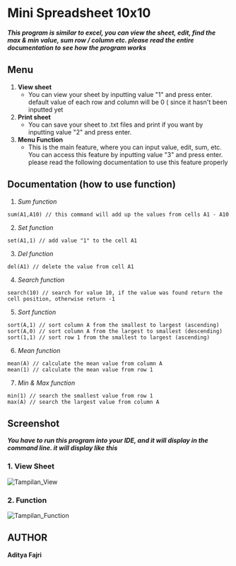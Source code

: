 # Mini Spreadsheet 10x10

***This program is similar to excel, you can view the sheet, edit, find the max & min value, sum row / column etc. please read the entire documentation to see how the program works***

## Menu

1. **View sheet**
   * You can view your sheet by inputting value "1" and press enter. default value of each row and column will be 0 (
     since it hasn't been inputted yet
3. **Print sheet**
   * You can save your sheet to .txt files and print if you want by inputting value "2" and press enter. 
4. **Menu Function**
   * This is the main feature, where you can input value, edit, sum, etc. You can access this feature by inputting value "3" and press enter. please read the following documentation to use this feature properly
   
## Documentation (how to use function)

1. *Sum function*
~~~
sum(A1,A10) // this command will add up the values from cells A1 - A10
~~~

2. *Set function*
~~~
set(A1,1) // add value "1" to the cell A1
~~~

3. *Del function*
~~~
del(A1) // delete the value from cell A1
~~~

4. *Search function*
~~~
search(10) // search for value 10, if the value was found return the cell position, otherwise return -1 
~~~

5. *Sort function*
~~~
sort(A,1) // sort column A from the smallest to largest (ascending)
sort(A,0) // sort column A from the largest to smallest (descending)
sort(1,1) // sort row 1 from the smallest to largest (ascending)
~~~

6. *Mean function*
~~~
mean(A) // calculate the mean value from column A
mean(1) // calculate the mean value from row 1
~~~

7. *Min & Max function*
~~~
min(1) // search the smallest value from row 1
max(A) // search the largest value from column A
~~~
   
## Screenshot
***You have to run this program into your IDE, and it will display in the command line. it will display like this***

### 1. View Sheet
![Tampilan_View](https://i.ibb.co/6b0DLnD/function.jpg)

### 2. Function
![Tampilan_Function](https://i.ibb.co/fr0tNyr/view.jpg)

## AUTHOR
**Aditya Fajri**
